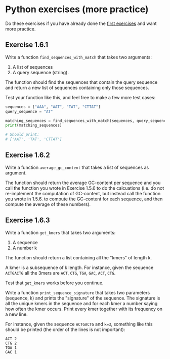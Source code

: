 

# Python exercises (more practice)
Do these exercises if you have already done the [first exercises](Python-exercise1.md) and want more practice.

## Exercise 1.6.1
Write a function `find_sequences_with_match` that takes two arguments:
1) A list of sequences
2) A query sequence (string).

The function should find the sequences that contain the query sequence and return a new list of sequences containing only those sequences.

Test your function like this, and feel free to make a few more test cases:
```python
sequences = ["AAA", "AAT", "TAT", "CTTAT"]
query_sequence = "AT"

matching_sequences = find_sequences_with_match(sequences, query_sequence)
print(matching_sequences)

# Should print:
# ['AAT', 'TAT', 'CTTAT']
```


## Exercise 1.6.2
Write a function `average_gc_content` that takes a list of sequences as argument.

The function should return the average GC-content per sequence and you call the function you wrote in Exercise 1.5.6 to do the calcuations (i.e. do not re-implement the computation of GC-content, but instead call the function you wrote in 1.5.6. to compute the GC-content for each sequence, and then compute the average of these numbers).


## Exercise 1.6.3

Write a function `get_kmers` that takes two arguments:
1) A sequence
2) A number k

The function should return a list containing all the "kmers" of length k.

A kmer is a subsequence of k length. For instance, given the sequence `ACTGACTG` all the 3mers are `ACT`, `CTG`, `TGA`, `GAC`, `ACT`, `CTG`.

Test that `get_kmers` works before you continue.

Write a function `print_sequence_signature` that takes two parameters (sequence, k) and prints the "signature" of the sequence. The signature is all the unique kmers in the sequence and for each kmer a number saying how often the kmer occurs. Print every kmer together with its frequency on a new line.

For instance, given the sequence `ACTGACTG` and `k=3`, something like this should be printed (the order of the lines is not important):

```
ACT 2
CTG 2
TGA 1
GAC 1
```

